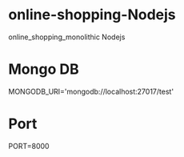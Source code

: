 # online-shopping-Nodejs
online_shopping_monolithic Nodejs 


# Mongo DB
MONGODB_URI='mongodb://localhost:27017/test'

# Port
PORT=8000